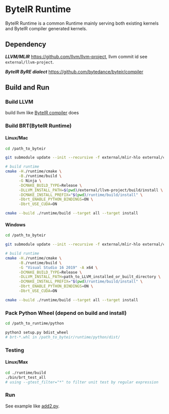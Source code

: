 # ByteIR Runtime

ByteIR Runtime is a common Runtime mainly serving both existing kernels and ByteIR compiler generated kernels.


## Dependency 

***LLVM/MLIR*** https://github.com/llvm/llvm-project, llvm commit id see `external/llvm-project`.

***ByteIR ByRE dialect***  https://github.com/bytedance/byteir/compiler

## Build and Run
### Build LLVM
build llvm like [ByteIR compiler](../compiler/README.md) does
### Build BRT(ByteIR Runtime)
#### Linux/Mac
```bash
cd /path_to_byteir

git submodule update --init --recursive -f external/mlir-hlo external/cutlass external/date external/googletest external/pybind11

# build runtime
cmake -H./runtime/cmake \
      -B./runtime/build \
      -G Ninja \
      -DCMAKE_BUILD_TYPE=Release \
      -DLLVM_INSTALL_PATH=$(pwd)/external/llvm-project/build/install \
      -DCMAKE_INSTALL_PREFIX="$(pwd)/runtime/build/install" \
      -Dbrt_ENABLE_PYTHON_BINDINGS=ON \
      -Dbrt_USE_CUDA=ON

cmake --build ./runtime/build --target all --target install
```

#### Windows
```bash
cd /path_to_byteir

git submodule update --init --recursive -f external/mlir-hlo external/cutlass external/date external/googletest external/pybind11

# build runtime
cmake -H./runtime/cmake \
      -B./runtime/build \
      -G "Visual Studio 16 2019" -A x64 \
      -DCMAKE_BUILD_TYPE=Release \
      -DLLVM_INSTALL_PATH=path_to_LLVM_installed_or_built_directory \
      -DCMAKE_INSTALL_PREFIX="$(pwd)/runtime/build/install" \
      -Dbrt_ENABLE_PYTHON_BINDINGS=ON \
      -Dbrt_USE_CUDA=ON

cmake --build ./runtime/build --target all --target install
```

### Pack Python Wheel (depend on build and install)
```bash
cd /path_to_runtime/python

python3 setup.py bdist_wheel
# brt-*.whl in /path_to_byteir/runtime/python/dist/
```

### Testing
#### Linux/Max
```bash
cd ./runtime/build
./bin/brt_test_all
# using --gtest_filter="*" to filter unit test by regular expression
```

### Run
See example like [add2.py](./python/examples/add2.py).
